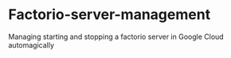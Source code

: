 # Factorio-server-management
Managing starting and stopping a factorio server in Google Cloud automagically
